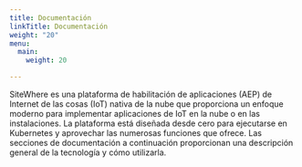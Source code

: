 ```yaml
---
title: Documentación
linkTitle: Documentación
weight: "20"
menu:
  main:
    weight: 20

---
```

SiteWhere es una plataforma de habilitación de aplicaciones (AEP) de Internet de las cosas (IoT) nativa de la nube que proporciona un enfoque moderno para implementar aplicaciones de IoT en la nube o en las instalaciones. La plataforma está diseñada desde cero para ejecutarse en Kubernetes y aprovechar las numerosas funciones que ofrece. Las secciones de documentación a continuación proporcionan una descripción general de la tecnología y cómo utilizarla.
